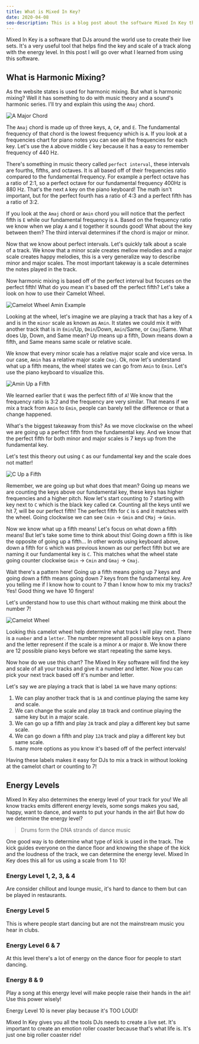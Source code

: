```yaml
---
title: What is Mixed In Key?
date: 2020-04-08
seo-description: This is a blog post about the software Mixed In Key that DJ uses.
---
```


Mixed In Key is a software that DJs around the world use to create their live sets. It's a very useful tool that helps find the key and scale of a track along with the energy level. In this post I will go over what I learned from using this software.

## What is Harmonic Mixing?

As the website states is used for harmonic mixing. But what is harmonic mixing? Well it has something to do with music theory and a sound's harmonic series. I'll try and explain this using the `Amaj` chord.

![A Major Chord](./a-major-chord.png)

The `Amaj` chord is made up of three keys, `A`, `C#`, and `E`. The fundamental frequency of that chord is the lowest frequency which is `A`. If you look at a frequencies chart for piano notes you can see all the frequencies for each key. Let's use the `A` above middle `C` key because it has a easy to remember frequency of 440 Hz.

There's something in music theory called `perfect interval`, these intervals are fourths, fifths, and octaves. It is all based off of their frequencies ratio compared to the fundamental frequency. For example a perfect octave has a ratio of 2:1, so a perfect octave for our fundamental frequency 400Hz is 880 Hz. That's the next `A` key on the piano keyboard! The math isn't important, but for the perfect fourth has a ratio of 4:3 and a perfect fifth has a ratio of 3:2.

If you look at the `Amaj` chord or `Amin` chord you will notice that the perfect fifth is `E` while our fundamental frequency is `A`. Based on the frequency ratio we know when we play `A` and `E` together it sounds good! What about the key between them? The third interval determines if the chord is major or minor.

Now that we know about perfect intervals. Let's quickly talk about a scale of a track. We know that a minor scale creates mellow melodies and a major scale creates happy melodies, this is a very generalize way to describe minor and major scales. The most important takeway is a scale determines the notes played in the track.

Now harmonic mixing is based off of the perfect interval but focuses on the perfect fifth! What do you mean it's based off the perfect fifth? Let's take a look on how to use their Camelot Wheel.

![Camelot Wheel Amin Example](./camelot-wheel-a-minor.png)

Looking at the wheel, let's imagine we are playing a track that has a key of `A` and is in the `minor` scale as known as `Amin`. It states we could mix it with another track that is in `Emin`/Up, `Dmin`/Down, `Amin`/Same, or `Cmaj`/Same. What does Up, Down, and Same mean? Up means up a fifth, Down means down a fifth, and Same means same scale or relative scale.

We know that every minor scale has a relative major scale and vice versa. In our case, `Amin` has a relative major scale `Cmaj`. Ok, now let's understand what up a fifth means, the wheel states we can go from `Amin` to `Emin`. Let's use the piano keyboard to visualize this.

![Amin Up a Fifth](a-minor-up-a-fifth.png)

We learned earlier that `E` was the perfect fifth of `A`! We know that the frequency ratio is 3:2 and the frequency are very similar. That means if we mix a track from `Amin` to `Emin`, people can barely tell the difference or that a change happened.

What's the biggest takeaway from this? As we move clockwise on the wheel we are going up a perfect fifth from the fundamental key. And we know that the perfect fifth for both minor and major scales is 7 keys up from the fundamental key.

Let's test this theory out using `C` as our fundamental key and the scale does not matter!

![C Up a Fifth](c-up-a-fifth.png)

Remember, we are going up but what does that mean? Going up means we are counting the keys above our fundamental key, these keys has higher frequencies and a higher pitch. Now let's start counting to 7 starting with key next to `C` which is the black key called `C#`. Counting all the keys until we hit 7, will be our perfect fifth! The perfect fifth for `C` is `G` and it matches with the wheel. Going clockwise we can see `Cmin` -> `Gmin` and `CMaj` -> `Gmin`.

Now we know what up a fifth means! Let's focus on what down a fifth means! But let's take some time to think about this! Going down a fifth is like the opposite of going up a fifth... In other words using keyboard above, down a fifth for `G` which was previous known as our perfect fifth but we are naming it our fundamental key is `C`. This matches what the wheel state going counter clockwise `Gmin` -> `Cmin` and `Gmaj` -> `Cmaj`.

Wait there's a pattern here! Going up a fifth means going up 7 keys and going down a fifth means going down 7 keys from the fundamental key. Are you telling me if I know how to count to 7 than I know how to mix my tracks? Yes! Good thing we have 10 fingers!

Let's understand how to use this chart without making me think about the number 7!

![Camelot Wheel](./camelot-wheel.png)

Looking this camelot wheel help determine what track I will play next. There is a `number` and a `letter`. The number represent all possible keys on a piano and the letter represent if the scale is a minor `A` or major `B`. We know there are 12 possible piano keys before we start repeating the same keys.

Now how do we use this chart? The Mixed In Key software will find the key and scale of all your tracks and give it a number and letter. Now you can pick your next track based off it's number and letter.

Let's say we are playing a track that is label `1A` we have many options:

1. We can play another track that is `1A` and continue playing the same key and scale.
2. We can change the scale and play `1B` track and continue playing the same key but in a major scale.
3. We can go up a fifth and play `2A` track and play a different key but same scale.
4. We can go down a fifth and play `12A` track and play a different key but same scale.
5. many more options as you know it's based off of the perfect intervals!

Having these labels makes it easy for DJs to mix a track in without looking at the camelot chart or counting to 7!

## Energy Levels

Mixed In Key also determines the energy level of your track for you! We all know tracks emits different energy levels, some songs makes you sad, happy, want to dance, and wants to put your hands in the air! But how do we determine the energy level?

> Drums form the DNA strands of dance music

One good way is to determine what type of kick is used in the track. The kick guides everyone on the dance floor and knowing the shape of the kick and the loudness of the track, we can determine the energy level. Mixed In Key does this all for us using a scale from 1 to 10!

### Energy Level 1, 2, 3, & 4

Are consider chillout and lounge music, it's hard to dance to them but can be played in restaurants.

### Energy Level 5

This is where people start dancing but are not the mainstream music you hear in clubs.

### Energy Level 6 & 7

At this level there's a lot of energy on the dance floor for people to start dancing.

### Energy 8 & 9

Play a song at this energy level will make people raise their hands in the air! Use this power wisely!

Energy Level 10 is never play because it's TOO LOUD!

Mixed In Key gives you all the tools DJs needs to create a live set. It's important to create an emotion roller coaster because that's what life is. It's just one big roller coaster ride!
